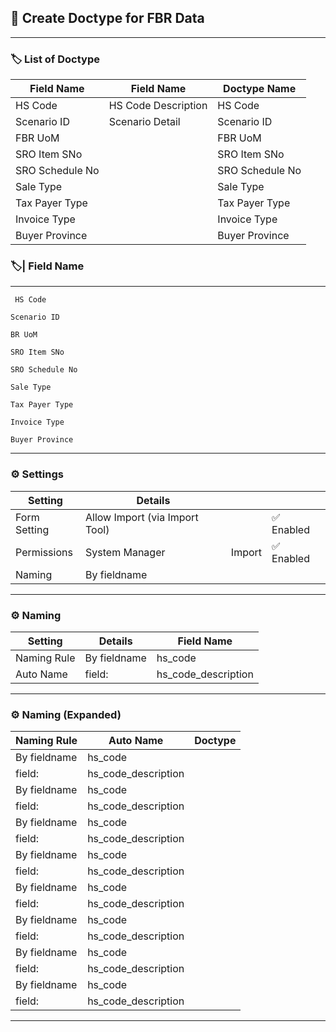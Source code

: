 ## 🔹 Create Doctype for FBR Data

---

### 🏷️ List of Doctype


| Field Name         |  Field Name             | Doctype Name          |
|--------------------|-------------------------|-----------------------|
| HS Code            | HS Code Description     | HS Code               |
| Scenario ID        | Scenario Detail         | Scenario ID           |
| FBR UoM            |                         | FBR UoM               |
| SRO Item SNo       |                         | SRO Item SNo          |
| SRO Schedule No    |                         | SRO Schedule No       |
| Sale Type          |                         | Sale Type             |
| Tax Payer Type     |                         | Tax Payer Type        |
| Invoice Type       |                         | Invoice Type          |
| Buyer Province     |                         | Buyer Province        |


### 🏷️| Field Name
---

```
 HS Code 
```
```
Scenario ID
```
```
BR UoM
```
```
SRO Item SNo
```
```
SRO Schedule No
```
```
Sale Type
```
```
Tax Payer Type
```
```
Invoice Type     
```
```
Buyer Province
```
---


### ⚙️ Settings

| Setting      | Details                          |         |           |
|--------------|----------------------------------|---------|-----------|
| Form Setting | Allow Import (via Import Tool)   |         | ✅ Enabled |
| Permissions  | System Manager                   | Import  | ✅ Enabled |
| Naming       | By fieldname                     |         |           |

---

### ⚙️ Naming

| Setting      | Details        | Field Name            |
|--------------|---------------|-----------------------|
| Naming Rule  | By fieldname  | hs_code               |
| Auto Name    | field:        | hs_code_description   |

---

### ⚙️ Naming (Expanded)

| Naming Rule          | Auto Name            | Doctype   |
|----------------------|----------------------|-----------|
| By fieldname         | hs_code              |           |
| field:               | hs_code_description  |           |
| By fieldname         | hs_code              |           |
| field:               | hs_code_description  |           |
| By fieldname         | hs_code              |           |
| field:               | hs_code_description  |           |
| By fieldname         | hs_code              |           |
| field:               | hs_code_description  |           |
| By fieldname         | hs_code              |           |
| field:               | hs_code_description  |           |
| By fieldname         | hs_code              |           |
| field:               | hs_code_description  |           |
| By fieldname         | hs_code              |           |
| field:               | hs_code_description  |           |
| By fieldname         | hs_code              |           |
| field:               | hs_code_description  |           |

---
